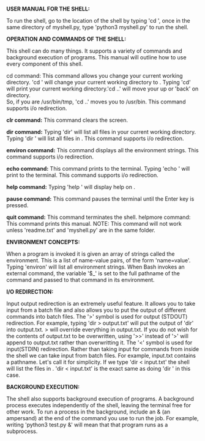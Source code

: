 **USER MANUAL FOR THE SHELL:**

To run the shell, go to the location of the shell by typing 'cd <pathname>', once in the same directory of myshell.py, type
'python3 myshell.py' to run the shell.

**OPERATION AND COMMANDS OF THE SHELL:**

This shell can do many things. It supports a variety of commands and background execution of programs. This manual will outline
how to use every component of this shell. 

cd command: This command allows you change your current working directory. 'cd <pathname>' will change your current working 
directory to <pathname>. Typing 'cd' will print your current working directory.'cd ..' will move your up or 'back' on directory.  
So, if you are /usr/bin/tmp, 'cd ..' moves you to /usr/bin. This command supports i/o redirection.

**clr command:** This command clears the screen.

**dir command:** Typing 'dir' will list all files in your current working directory. Typing 'dir <pathname>' will list all files
in <pathname>. This command supports i/o redirection. 

**environ command:** This command displays all the environment strings. This command supports i/o redirection. 

**echo command:** This command prints to the terminal. Typing 'echo <string>' will print <string> to the terminal. This command 
supports i/o redirection.

**help command:** Typing 'help <command>' will display help on <command>.

**pause command:** This command pauses the terminal until the Enter key is pressed. 

**quit command:** This command terminates the shell. 
helpmore command: This command prints this manual. 
NOTE: This command will not work unless 'readme.txt' and 'myshell.py' are in the same folder.

**ENVIRONMENT CONCEPTS:**

When a program is invoked it is given an array of strings called the environment. This is a list of name-value pairs, of 
the form 'name=value'. Typing 'environ' will list all environment strings. When Bash invokes an external command, the variable 
'$_' is set to the full pathname of the command and passed to that command in its environment.

**I/O REDIRECTION:**

Input output redirection is an extremely useful feature. It allows you to take input from a batch file and also allows you to 
put the output of different commands into batch files. 
The '>' symbol is used for output (STDOUT) redirection. For example, 
typing 'dir > output.txt' will put the output of 'dir' into output.txt. > will override everything in output.txt. If you do
not wish for the contents of output.txt to be overwritten, using '>>' instead of '>' will append to output.txt rather than
overwritting it.
The '<' symbol is used for input(STDIN) redirection. Rather than taking input for commands from inside the shell we can
take input from batch files. For example, input.txt contains a pathname. Let's call it <pathname> for simplicity. If we
type 'dir < input.txt' the shell will list the files in <pathname>. 'dir < input.txt' is the exact same as doing 
'dir <pathname>' in this case.

**BACKGROUND EXECUTION:**

The shell also supports background execution of programs. A background process executes independently of the shell, leaving the 
terminal free for other work. To run a process in the background, include an & (an ampersand) at the end of the command you use 
to run the job. For example, writing 'python3 test.py &' will mean that that program runs as a subprocess. 
